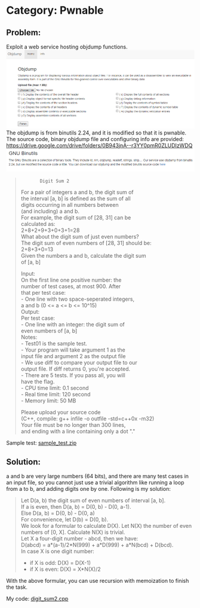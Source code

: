 # Category: Pwnable

## Problem:
Exploit a web service hosting objdump functions.
![alt text](image/objdump_service.PNG "Image - objdump service")
The objdump is from binutils 2.24, and it is modified so that it is pwnable. The source code, binary objdump file and configuring info are provided: https://drive.google.com/drive/folders/0B943jnA--r3YY0pmR0ZLUDIzWDQ
![alt text](image/objdump_info.PNG "Image - objdump service info page")

>            Digit Sum 2
> For a pair of integers a and b, the digit sum of  
> the interval [a, b] is defined as the sum of all  
> digits occurring in all numbers between  
> (and including) a and b.  
> For example, the digit sum of [28, 31] can be  
> calculated as:  
>          2+8+2+9+3+0+3+1=28  
> What about the digit sum of just even numbers?  
> The digit sum of even numbers of [28, 31] should be:  
>             2+8+3+0=13  
> Given the numbers a and b, calculate the digit sum  
> of [a, b]  
>   
> Input:  
>     On the first line one positive number: the   
>     number of test cases, at most 900. After  
>     that per test case:  
>       - One line with two space-seperated integers,  
>       a and b (0 <= a <= b <= 10^15)  
> Output:  
>     Per test case:  
>       - One line with an integer: the digit sum of  
>       even numbers of [a, b]  
> Notes:  
>     - Test01 is the sample test.  
>     - Your program will take argument 1 as the  
>     input file and argument 2 as the output file  
>     - We use diff to compare your output file to our  
>     output file. If diff returns 0, you're accepted.  
>     - There are 5 tests. If you pass all, you will  
>     have the flag.  
>     - CPU time limit: 0.1 second  
>     - Real time limit: 120 second  
>     - Memory limit: 50 MB  
>   
> Please upload your source code  
> (C++, compile: g++ infile -o outfile -std=c++0x -m32)  
> Your file must be no longer than 300 lines,  
> and ending with a line containing only a dot "."  

Sample test: [sample_test.zip](sample_test.zip)

## Solution:

a and b are very large numbers (64 bits), and there are many test cases in an input file, so you cannot just use a trivial algorithm like running a loop from a to b, and adding digits one by one. Following is my solution:  

>	Let D(a, b) the digit sum of even numbers of interval [a, b].   
>	If a is even, then D(a, b) = D(0, b) - D(0, a-1).  
>	Else D(a, b) = D(0, b) - D(0, a)  
>	For convenience, let D(b) = D(0, b).  
>	We look for a formular to calculate D(X). Let N(X) the number of even numbers of [0, X]. Calculate N(X) is trivial.  
>	Let X a four-digit number - abcd, then we have:  
>	 D(abcd) = a\*(a-1)/2\*N(999) + a\*D(999) + a\*N(bcd) + D(bcd).  
>	In case X is one digit number:  
>    + if X is odd: D(X) = D(X-1)  
>    + if X is even: D(X) = X\*N(X)/2
		
With the above formular, you can use recursion with memoization to finish the task.  
  
My code: [digit_sum2.cpp](digit_sum2.cpp)

